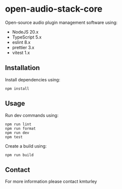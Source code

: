 # open-audio-stack-core

Open-source audio plugin management software using:

- NodeJS 20.x
- TypeScript 5.x
- eslint 8.x
- prettier 3.x
- vitest 1.x

## Installation

Install dependencies using:

    npm install

## Usage

Run dev commands using:

    npm run lint
    npm run format
    npm run dev
    npm test

Create a build using:

    npm run build

## Contact

For more information please contact kmturley
